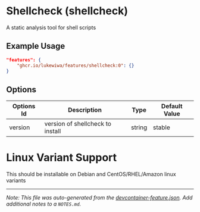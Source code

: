 

# Shellcheck (shellcheck)

A static analysis tool for shell scripts

## Example Usage

```json
"features": {
    "ghcr.io/lukewiwa/features/shellcheck:0": {}
}
```

## Options

| Options Id | Description | Type | Default Value |
|-----|-----|-----|-----|
| version | version of shellcheck to install | string | stable |

# Linux Variant Support

This should be installable on Debian and CentOS/RHEL/Amazon linux variants


---

_Note: This file was auto-generated from the [devcontainer-feature.json](https://github.com/lukewiwa/features/blob/main/src/shellcheck/devcontainer-feature.json).  Add additional notes to a `NOTES.md`._
